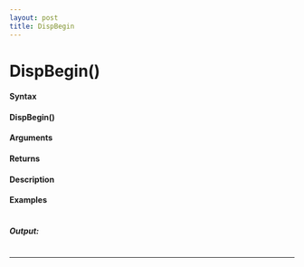 ```yaml
---
layout: post
title: DispBegin
---
```


# DispBegin()


#### Syntax

#### DispBegin()

#### Arguments

#### Returns

#### Description

#### Examples

```

```

##### Output:

```

```

---
